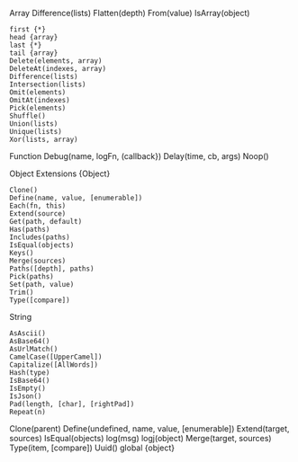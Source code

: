 Array
	Difference(lists)
	Flatten(depth)
	From(value)
	IsArray(object)

	first {*}
	head {array}
	last {*}
	tail {array}
	Delete(elements, array)
	DeleteAt(indexes, array)
	Difference(lists)
	Intersection(lists)
	Omit(elements)
	OmitAt(indexes)
	Pick(elements)
	Shuffle()
	Union(lists)
	Unique(lists)
	Xor(lists, array)

Function
	Debug(name, logFn, (callback})
	Delay(time, cb, args)
	Noop()


Object
	Extensions {Object}

	Clone()
	Define(name, value, [enumerable])
	Each(fn, this)
	Extend(source)
	Get(path, default)
	Has(paths)
	Includes(paths)
	IsEqual(objects)
	Keys()
	Merge(sources)
	Paths([depth], paths)
	Pick(paths)
	Set(path, value)
	Trim()
	Type([compare])

String

	AsAscii()
	AsBase64()
	AsUrlMatch()
	CamelCase([UpperCamel])
	Capitalize([AllWords])
	Hash(type)
	IsBase64()
	IsEmpty()
	IsJson()
	Pad(length, [char], [rightPad])
	Repeat(n)

Clone(parent)
Define(undefined, name, value, [enumerable])
Extend(target, sources)
IsEqual(objects)
log(msg)
logj(object)
Merge(target, sources)
Type(item, [compare])
Uuid()
global {object}
